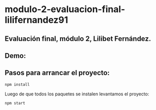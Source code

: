 # modulo-2-evaluacion-final-lilifernandez91

## Evaluación final, módulo 2, Lilibet Fernández.

## Demo:

## Pasos para arrancar el proyecto:

```
npm install
```

Luego de que todos los paquetes se instalen levantamos el proyecto:

```
npm start
```

